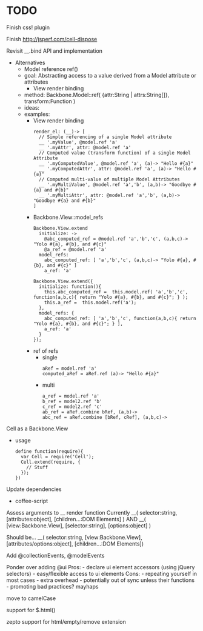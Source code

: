 TODO
====

Finish css! plugin

Finish http://jsperf.com/cell-dispose

Revisit __.bind API and implementation
  - Alternatives
    -  Model reference ref()
      - goal: Abstracting access to a value derived from a Model attribute or attributes
        - View render binding
      - method: Backbone.Model::ref( {attr:String | attrs:String[]}, transform:Function )
      - ideas:
      - examples:
        - View render binding
          ```
          render_el: (__)-> [
            // Simple referencing of a single Model attribute
            __ '.myValue', @model.ref 'a'
            __ '.myAttr', attr: @model.ref 'a'
            // Computed value (transform function) of a single Model Attribute
            __ '.myComputedValue', @model.ref 'a', (a)-> "Hello #{a}"
            __ '.myComputedAttr', attr: @model.ref 'a', (a)-> "Hello #{a}"
            // Computed multi-value of multiple Model Attributes
            __ '.myMultiValue', @model.ref 'a','b', (a,b)-> "Goodbye #{a} and #{b}"
            __ '.myMultiAttr', attr: @model.ref 'a','b', (a,b)-> "Goodbye #{a} and #{b}"
          ]
          ```
        - Backbone.View::model_refs
          ```
          Backbone.View.extend
            initialize: ->
              @abc_computed_ref = @model.ref 'a','b','c', (a,b,c)-> "Yolo #{a}, #{b}, and #{c}"
              @a_ref = @model.ref 'a'
            model_refs:
              abc_computed_ref: [ 'a','b','c', (a,b,c)-> "Yolo #{a}, #{b}, and #{c}" ]
              a_ref: 'a'
          ```
          ```
          Backbone.View.extend({
            initialize: function(){
              this.abc_computed_ref =  this.model.ref( 'a','b','c', function(a,b,c){ return "Yolo #{a}, #{b}, and #{c}"; } );
              this.a_ref =  this.model.ref('a');
            },
            model_refs: {
              abc_computed_ref: [ 'a','b','c', function(a,b,c){ return "Yolo #{a}, #{b}, and #{c}"; } ],
              a_ref: 'a'
            }
          });
          ```
        - ref of refs
          - single
            ```
            aRef = model.ref 'a'
            computed_aRef = aRef.ref (a)-> "Hello #{a}"
            ```
          - multi
            ```
            a_ref = model.ref 'a'
            b_ref = model2.ref 'b'
            c_ref = model2.ref 'c'
            ab_ref = aRef.combine bRef, (a,b)->
            abc_ref = aRef.combine [bRef, cRef], (a,b,c)->
            ```

Cell as a Backbone.View
  - usage
    ```
    define function(require){
      var Cell = require('Cell');
      Cell.extend(require, {
        // Stuff
      });
    })
    ```

Update dependencies
  - coffee-script

Assess arguments to __ render function
  Currently
    __( selector:string, [attributes:object], [children...:DOM Elements] )
    AND
    __( [view:Backbone.View], [selector:string], [options:object] )

  Should be...
    __( selector:string, [view:Backbone.View], [attributes/options:object], [children...:DOM Elements])

Add @collectionEvents, @modelEvents

Ponder over adding @ui
  Pros: 
    - declare ui element accessors (using jQuery selectors)
    - easy/flexible access to ui elements
  Cons: 
    - repeating yourself in most cases
    - extra overhead
    - potentially out of sync unless their functions
    - promoting bad practices? mayhaps

move to camelCase
  
support for $.html()

zepto support for html/empty/remove extension
